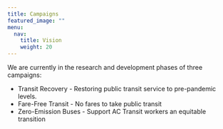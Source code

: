 ```yaml
---
title: Campaigns
featured_image: ""
menu:
  nav:
    title: Vision
    weight: 20
---
```

<!--StartFragment-->

We are currently in the research and development phases of three campaigns:



* Transit Recovery - Restoring public transit service to pre-pandemic levels.
* Fare-Free Transit - No fares to take public transit
* Zero-Emission Buses - Support AC Transit workers an equitable transition

<!--EndFragment-->